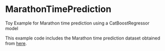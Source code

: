 # MarathonTimePrediction
Toy Example for Marathon time prediction using a CatBoostRegressor model


This example code includes the Marathon time prediction dataset obtained from [here](https://www.kaggle.com/datasets/girardi69/marathon-time-predictions).
